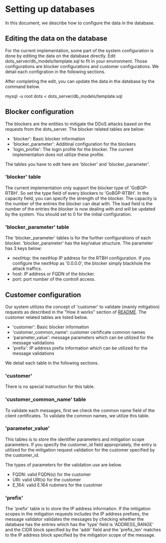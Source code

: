 # Setting up databases

In this document, we describe how to configure the data in the database.

## Editing the data on the database 

For the current implementation, some part of the system configuration is done by editing the data on the database directly. Edit dots_server/db_models/template.sql to fit in your environment. Those configurations are blocker configurations and customer configurations. We detail each configration in the following sections.

After completing the edit, you can update the data in the database by the command below.

mysql -u root dots < dots_server/db_models/template.sql 

## Blocker configuration

The blockers are the entities to mitigate the DDoS attacks based on the requests from the dots_server. The blocker related tables are below:

* 'blocker': Basic blocker information
* 'blocker_parameter': Additinal configuration for the blockers
* 'login_profile': The login profile for the blocker. The current implementation does not utilize these profile.

The tables you have to edit here are 'blocker' and 'blocker_parameter'.

### 'blocker' table

The current implementation only support the blocker type of 'GoBGP-RTBH'. So set the type field of every blockers to 'GoBGP-RTBH'. In the capacity field, you can specify the strength of the blocker. The capacity is the number of the entries the blocker can deal with. The load field is the number of the entries the blocker is now dealing with and will be updated by the system. You should set to 0 for the initial configuration.

### 'blocker_parameter' table

The 'blocker_parameter' tables is for the further configurations of each blocker. 'blocker_parameter' has the key/value structure. The parameter has 3 keys below:

* nextHop: the nextHop IP address for the RTBH configuration. If you configure the nextHop as '0.0.0.0', the blocker simply blackhole the attack traffics.
* host: IP address or FQDN of the blocker.
* port: port number of the controll access.

## Customer configuration

Our system utilizes the concept of 'customer' to validate (mainly mitigation) requests as described in the "How it works" section of [README](../README.md).  The customer related tables are listed below.

* 'customer': Basic blocker information
* 'customer_common_name': customer certificate common names
* 'parameter_value': message parameters which can be utilized for the message validations
* 'prefix': IP address prefix information which can be utilized for the message validations

We detail each table in the following sections.

### 'customer'

There is no special instruction for this table.

### 'customer_common_name' table

 To validate each messages, first we check the common name field of the client certificates. To validate the common names, we utilize this table.

### 'parameter_value'

This tables is to store the identifier parameters and mitigation scope parameters. If you specify the customer_id field appropriately, the entry is utilized for the mitigation request validation for the customer specified by the customer_id.

The types of parameters for the validation use are below.

* FQDN: valid FQDN(s) for the customer
* URI: valid URI(s) for the customer
* E_164: valid E.164 nubmers for the cusotmer

### 'prefix'

The 'prefix' table is to store the IP address information. If the mitigation scopes in the mitigation requests includes the IP address prefixes, the message validator validates the messages by checking whether the database has the entries which has the 'type' field is 'ADDRESS_RANGE' and the CIDR block specified by the 'addr' field and the 'prefix_len' matches to the IP address block specified by the mitigation scope of the message.

